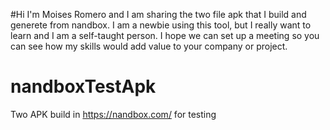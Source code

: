 #Hi I'm Moises Romero and I am sharing the two file apk that I build and generete from nandbox.
I am a newbie using this tool, but I really want to learn and I am a self-taught person. I hope we can set up a meeting so you can see how my skills would add value to your company or project.

# nandboxTestApk
Two APK build in https://nandbox.com/ for testing
